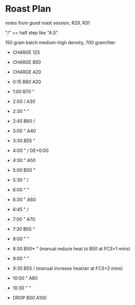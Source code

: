 
# Roast Plan

notes from good roast session, R29, R31

"/" == half step like "A.5"

150 gram batch
medium-high density, 700 gram/liter

- CHARGE 125
- CHARGE B50
- CHARGE A20

- 0:15  B80  A20

- 1:00  B70   "

- 2:00   /   A30
- 2:30   "    " 
- 2:45  B60   /

- 3:00   "   A40
- 3:30  B55   "

- 4:00   "    /     DE+0:00
- 4:30   "   A50

- 5:00  B50   "
- 5:30   "    /

- 6:00   "    " 
- 6:30   "   A60
- 6:45   "    / 

- 7:00   "   A70
- 7:30  B55   "

- 8:00   "    "
- 8:30  B50*  "   (manual reduce heat to B50 at FCS+1 mins)

- 9:00   "    "
- 9:30  B55   /   (manual increase heat/air at FCS+2 mins)

- 10:00  "   A80
- 10:30  "    "

- DROP  B00  A100



